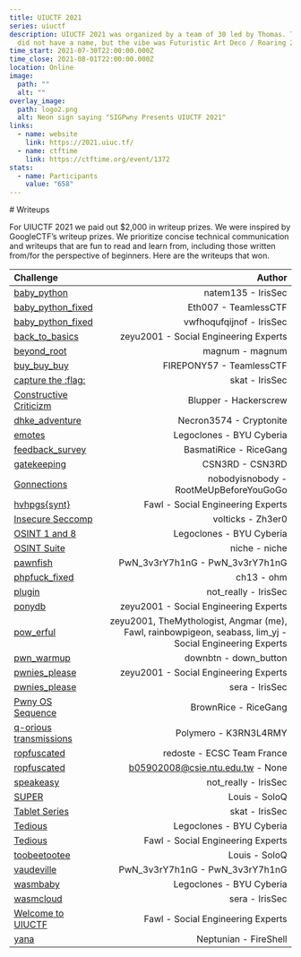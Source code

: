 ```yaml
---
title: UIUCTF 2021
series: uiuctf
description: UIUCTF 2021 was organized by a team of 30 led by Thomas. The theme
  did not have a name, but the vibe was Futuristic Art Deco / Roaring 20s.
time_start: 2021-07-30T22:00:00.000Z
time_close: 2021-08-01T22:00:00.000Z
location: Online
image:
  path: ""
  alt: ""
overlay_image:
  path: logo2.png
  alt: Neon sign saying "SIGPwny Presents UIUCTF 2021"
links:
  - name: website
    link: https://2021.uiuc.tf/
  - name: ctftime
    link: https://ctftime.org/event/1372
stats:
  - name: Participants
    value: "658"
---
```

#﻿ Writeups

For UIUCTF 2021 we paid out $2,000 in writeup prizes. We were inspired by GoogleCTF’s writeup prizes. We prioritize concise technical communication and writeups that are fun to read and learn from, including those written from/for the perspective of beginners. Here are the writeups that won.

| Challenge | Author |
| :------- | ---: |
|[baby_python](https://irissec.xyz/articles/categories/other/2021-08-06/baby-python) | natem135 - IrisSec |
|[baby_python_fixed](https://github.com/Eth007/CTF-Writeups/tree/master/UIUCTF%202021/baby_python_fixed) | Eth007 - TeamlessCTF |
|[baby_python_fixed](https://irissec.xyz/articles/categories/other/2021-08-09/uiuctf-jails#baby_python_fixed-jail-133) | vwfhoqufqijnof - IrisSec |
|[back_to_basics](https://zeyu2001.gitbook.io/ctfs/2021/uiuctf-2021/back_to_basics) | zeyu2001 - Social Engineering Experts |
|[beyond_root](http://jgeralnik.github.io/writeups/2021/08/09/beyond_root/) | magnum - magnum |
|[buy_buy_buy](https://github.com/Eth007/CTF-Writeups/blob/master/UIUCTF%202021/buy_buy_buy/README.md) | FIREPONY57 - TeamlessCTF |
|[capture the :flag:](https://irissec.xyz/articles/categories/forensics/2021-08-08/Diffing-Images-and-Using-Columnar-LSB-to-Retrieve-a-Message) | skat - IrisSec |
|[Constructive Criticizm](https://github.com/TheBlupper/ctf_writeups/blob/main/uiuctf2021/Constructive%20Criticism/writeup.md) | Blupper - Hackerscrew |
|[dhke_adventure](https://gist.github.com/Necron3574/1ba5671a2f594b9f19bb9fdf0e5c76d2) | Necron3574 - Cryptonite |
|[emotes](https://github.com/BYU-CTF-group/writeups-uiuctf/tree/main/emote) | Legoclones - BYU Cyberia |
|[feedback_survey](https://gist.github.com/willwam845/77c38977d62b643c5f6b827a823caf48) | BasmatiRice - RiceGang |
|[gatekeeping](https://github.com/csn3rd/UIUCTFGatekeepingWriteup/blob/master/README.md) | CSN3RD - CSN3RD |
|[Gonnections](https://github.com/nobodyisnobody/write-ups/tree/main/UIUCTF.2021/pwn/gonnegtions) | nobodyisnobody - RootMeUpBeforeYouGoGo |
|[hvhpgs{synt}](https://fawl.gitbook.io/ctf-writeups/uiuctf-2021/hvhpgs-synt) | Fawl - Social Engineering Experts |
|[Insecure Seccomp](https://github.com/volticks/CTF-Writeups/tree/main/UIUCTF%2021/insecure-seccomp) | volticks - Zh3er0 |
|[OSINT 1 and 8](https://github.com/BYU-CTF-group/writeups-uiuctf/tree/main/OSINT_Charlie#chaplins-pr-nightmare---8-extreme) | Legoclones - BYU Cyberia |
|[OSINT Suite](https://tqtnk2000.github.io/uiuctf-writeups.html#osintchaplin1) | niche - niche |
|[pawnfish](https://nguyenguyen753.github.io//2021-08-03-UIU-2021/) | PwN_3v3rY7h1nG - PwN_3v3rY7h1nG |
|[phpfuck_fixed](https://ohm1.gitlab.io/cysec/uiuctf/phpfuck_fixed/writeup.jl.html) | ch13 - ohm |
|[plugin](https://irissec.xyz/articles/categories/re/2021-08-04/plugin) | not_really - IrisSec |
|[ponydb](https://zeyu2001.gitbook.io/ctfs/2021/uiuctf-2021/ponydb) | zeyu2001 - Social Engineering Experts |
|[pow_erful](https://angmar2722.github.io/CTFwriteups/2021/uiuctf2021/#pow-erful) | zeyu2001, TheMythologist, Angmar (me), Fawl, rainbowpigeon, seabass, lim_yj - Social Engineering Experts |
|[pwn_warmup](https://gist.github.com/downbtn/0f9330fc881b29868ccd3b0022246bfa) | downbtn - down_button |
|[pwnies_please](https://zeyu2001.gitbook.io/ctfs/2021/uiuctf-2021/pwnies_please) | zeyu2001 - Social Engineering Experts |
|[pwnies_please](https://irissec.xyz/articles/categories/misc/2021-08-08/pwniesplease#pwnies_please-misc-390) | sera - IrisSec |
|[Pwny OS Sequence](https://github.com/Day91/Writeups/blob/master/UIUCTF/PwnyOS.md#zeroday-challenges) | BrownRice - RiceGang |
|[q-orious transmissions](https://www.sebven.com/ctf/2021/08/05/UIUCTF2021-Q-Rious-Transmissions.html) | Polymero - K3RN3L4RMY |
|[ropfuscated](https://redoste.xyz/2021/08/03/write-up-uiuctf-2021-ropfuscated/) | redoste - ECSC Team France |
|[ropfuscated](https://hackmd.io/@M30W/UIUCTF2021-Ropfuscated-Writeup) | b05902008@csie.ntu.edu.tw - None |
|[speakeasy](https://irissec.xyz/articles/categories/re/2021-08-03/speakeasy) | not_really - IrisSec |
|[SUPER](https://github.com/PwnLouis/CTF-Writeups/tree/main/2021-7-30-uiuctf/super) | Louis - SoloQ |
|[Tablet Series](https://irissec.xyz/articles/categories/forensics/2021-08-07/Performing-Digital-Forensics-on-an-Apple-Tablet-to-Recover-Evidence#forensicstablet-1) | skat - IrisSec |
|[Tedious](https://github.com/BYU-CTF-group/writeups-uiuctf/tree/main/tedious) | Legoclones - BYU Cyberia |
|[Tedious](https://fawl.gitbook.io/ctf-writeups/uiuctf-2021/tedious) | Fawl - Social Engineering Experts |
|[toobeetootee](https://github.com/PwnLouis/CTF-Writeups/tree/main/2021-7-30-uiuctf/toobeetootee) | Louis - SoloQ |
|[vaudeville](https://nguyenguyen753.github.io//2021-08-02-UIU-2021/) | PwN_3v3rY7h1nG - PwN_3v3rY7h1nG |
|[wasmbaby](https://github.com/BYU-CTF-group/writeups-uiuctf/tree/main/wasmbaby) | Legoclones - BYU Cyberia |
|[wasmcloud](https://github.com/IrisSec/irissec.github.io/blob/master/_posts/2021-08-03-wasmcloud.md#wasmcloud-web-unsolved-during-ctf) | sera - IrisSec |
|[Welcome to UIUCTF](https://fawl.gitbook.io/ctf-writeups/uiuctf-2021/welcome-to-uiuctf21) | Fawl - Social Engineering Experts |
|[yana](https://fireshellsecurity.team/uiuctf2021-yana/) | Neptunian - FireShell |